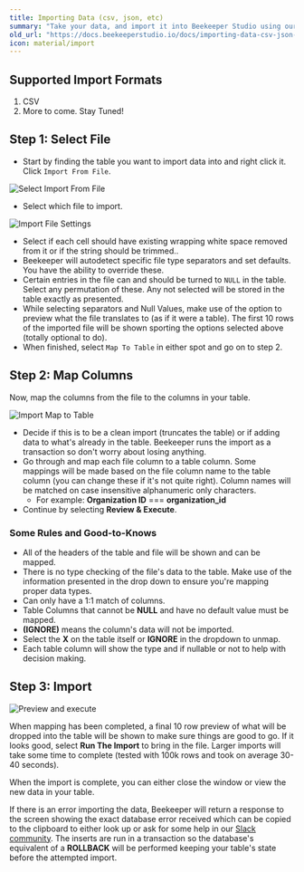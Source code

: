 ```yaml
---
title: Importing Data (csv, json, etc)
summary: "Take your data, and import it into Beekeeper Studio using our easy point-and-click interface"
old_url: "https://docs.beekeeperstudio.io/docs/importing-data-csv-json-etc"
icon: material/import
---
```


## Supported Import Formats
1. CSV
2. More to come. Stay Tuned!

## Step 1: Select File
- Start by finding the table you want to import data into and right click it. Click `Import From File`.

![Select Import From File](../assets/images/importing-data-csv-json-etc-844e-148.png)

- Select which file to import.

![Import File Settings](../assets/images/importing-data-csv-json-etc-844e-149.png)

- Select if each cell should have existing wrapping white space removed from it or if the string should be trimmed..
- Beekeeper will autodetect specific file type separators and set defaults. You have the ability to override these.
- Certain entries in the file can and should be turned to `NULL` in the table. Select any permutation of these. Any not selected will be stored in the table exactly as presented.
- While selecting separators and Null Values, make use of the option to preview what the file translates to (as if it were a table). The first 10 rows of the imported file will be shown sporting the options selected above (totally optional to do).
- When finished, select `Map To Table` in either spot and go on to step 2.

## Step 2: Map Columns
Now, map the columns from the file to the columns in your table.

![Import Map to Table](../assets/images/importing-data-csv-json-etc-844e-150.png)

- Decide if this is to be a clean import (truncates the table) or if adding data to what's already in the table. Beekeeper runs the import as a transaction so don't worry about losing anything.
- Go through and map each file column to a table column. Some mappings will be made based on the file column name to the table column (you can change these if it's not quite right). Column names will be matched on case insensitive alphanumeric only characters.
    - For example: **Organization ID** === **organization_id**
- Continue by selecting **Review & Execute**.

### Some Rules and Good-to-Knows
- All of the headers of the table and file will be shown and can be mapped.
- There is no type checking of the file's data to the table. Make use of the information presented in the drop down to ensure you're mapping proper data types.
- Can only have a 1:1 match of columns.
- Table Columns that cannot be **NULL** and have no default value must be mapped.
- **(IGNORE)** means the column's data will not be imported.
- Select the **X** on the table itself or **IGNORE** in the dropdown to unmap.
- Each table column will show the type and if nullable or not to help with decision making.

## Step 3: Import
![Preview and execute](../assets/images/importing-data-csv-json-etc-844e-151.png)

When mapping has been completed, a final 10 row preview of what will be dropped into the table will be shown to make sure things are good to go. If it looks good, select **Run The Import** to bring in the file. Larger imports will take some time to complete (tested with 100k rows and took on average 30-40 seconds).

When the import is complete, you can either close the window or view the new data in your table.

If there is an error importing the data, Beekeeper will return a response to the screen showing the exact database error received which can be copied to the clipboard to either look up or ask for some help in our [Slack community](https://launchpass.com/beekeeperstud-lvg5276). The inserts are run in a transaction so the database's equivalent of a **ROLLBACK** will be performed keeping your table's state before the attempted import.
